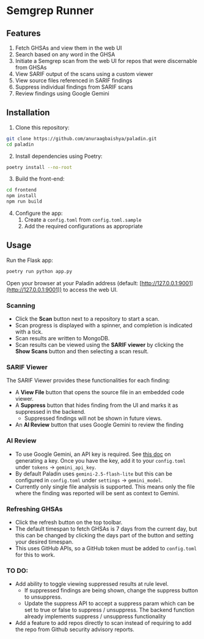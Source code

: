 # Semgrep Runner

## Features
1. Fetch GHSAs and view them in the web UI
2. Search based on any word in the GHSA
3. Initiate a Semgrep scan from the web UI for repos that were discernable from GHSAs
4. View SARIF output of the scans using a custom viewer
5. View source files referenced in SARIF findings
6. Suppress individual findings from SARIF scans
7. Review findings using Google Gemini

## Installation

1. Clone this repository:

```bash
git clone https://github.com/anuraagbaishya/paladin.git
cd paladin
```

2. Install dependencies using Poetry:

```bash
poetry install --no-root
```

3. Build the front-end:

```bash
cd frontend
npm install
npm run build
```

4. Configure the app:
   1. Create a `config.toml` from `config.toml.sample`
   2. Add the required configurations as appropriate

## Usage

Run the Flask app:

```bash
poetry run python app.py
```

Open your browser at your Paladin address (default: [http://127.0.0.1:9001](http://127.0.0.1:9001)) to access the web UI.

### Scanning

- Click the **Scan** button next to a repository to start a scan.
- Scan progress is displayed with a spinner, and completion is indicated with a tick.
- Scan results are written to MongoDB.
- Scan results can be viewed using the **SARIF viewer** by clicking the **Show Scans** button and then selecting a scan result.

### SARIF Viewer

The SARIF Viewer provides these functionalities for each finding:
- A **View File** button that opens the source file in an embedded code viewer.
- A **Suppress** button that hides finding from the UI and marks it as suppressed in the backend.
    - Suppressed findings will not be shown in future views.
- An **AI Review** button that uses Google Gemini to review the finding

### AI Review
- To use Google Gemini, an API key is required. See [this doc](https://ai.google.dev/gemini-api/docs/api-key) on generating a key. Once you have the key, add it to your `config.toml` under `tokens` -> `gemini_api_key`.
- By default Paladin uses `gemini-2.5-flash-lite` but this can be configured in `config.toml` under `settings` -> `gemini_model`.
- Currently only single file analysis is supported. This means only the file where the finding was reported will be sent as context to Gemini.

### Refreshing GHSAs

- Click the refresh button on the top toolbar.
- The default timespan to fetch GHSAs is 7 days from the current day, but this can be changed by clicking the days part of the button and setting your desired timespan.
- This uses GitHub APIs, so a GitHub token must be added to `config.toml` for this to work.

### TO DO:
- Add ability to toggle viewing suppressed results at rule level. 
    - If suppressed findings are being shown, change the suppress button to unsuppress. 
    - Update the suppress API to accept a suppress param which can be set to true or false to suppress / unsuppress. The backend function already implements suppress / unsuppress functionality
- Add a feature to add repos directly to scan instead of requiring to add the repo from Github security advisory reports.